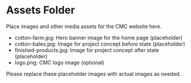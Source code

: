 # Assets Folder

Place images and other media assets for the CMC website here.

- cotton-farm.jpg: Hero banner image for the home page (placeholder)
- cotton-bales.jpg: Image for project concept before state (placeholder)
- finished-products.jpg: Image for project concept after state (placeholder)
- logo.png: CMC logo image (optional)

Please replace these placeholder images with actual images as needed.
